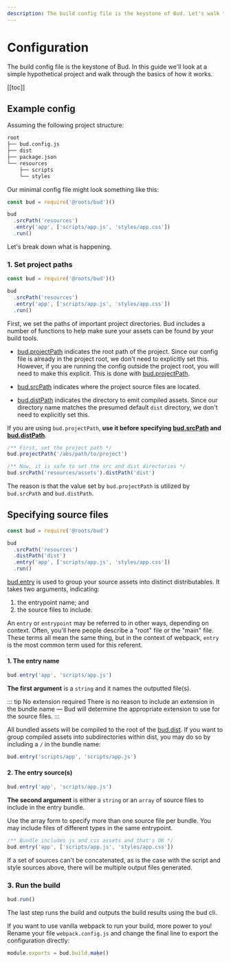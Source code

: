 ```yaml
---
description: The build config file is the keystone of Bud. Let's walk through a simple example.
---
```


# Configuration

The build config file is the keystone of Bud. In this guide we'll look at a simple hypothetical project and walk through the basics of how it works.

[[toc]]

## Example config

Assuming the following project structure:

```sh
root
├── bud.config.js
├── dist
├── package.json
└── resources
    ├── scripts
    └── styles
```

Our minimal config file might look something like this:

```js
const bud = require('@roots/bud')()

bud
  .srcPath('resources')
  .entry('app', ['scripts/app.js', 'styles/app.css'])
  .run()
```

Let's break down what is happening.

### 1. Set project paths

```js
const bud = require('@roots/bud')()

bud
  .srcPath('resources')
  .entry('app', ['scripts/app.js', 'styles/app.css'])
  .run()
```

First, we set the paths of important project directories. Bud includes a number of functions to help make sure your assets can be found by your build tools.

- [bud.projectPath](config-projectPath.md) indicates the root path of the project. Since our config file is already in the project root, we don't need to explicitly set this. However, if you are running the config outside the project root, you will need to make this explicit. This is done with [bud.projectPath](config-projectPath.md).

- [bud.srcPath](config-srcPath.md) indicates where the project source files are located.

- [bud.distPath](config-distPath.md) indicates the directory to emit compiled assets. Since our directory name matches the presumed default `dist` directory, we don't need to explicitly set this.

If you are using `bud.projectPath`, **use it before specifying [bud.srcPath](config-srcPath.md) and [bud.distPath](config-distPath.md)**.

```js
/** First, set the project path */
bud.projectPath('/abs/path/to/project')

/** Now, it is safe to set the src and dist directories */
bud.srcPath('resources/assets').distPath('dist')
```

The reason is that the value set by `bud.projectPath` is utilized by `bud.srcPath` and `bud.distPath`.

## Specifying source files

```js
const bud = require('@roots/bud')

bud
  .srcPath('resources')
  .distPath('dist')
  .entry('app', ['scripts/app.js', 'styles/app.css'])
  .run()
```

[bud.entry](config-entry.md) is used to group your source assets into distinct distributables. It takes two arguments, indicating:

1. the entrypoint name; and
2. the source files to include.

An `entry` or `entrypoint` may be referred to in other ways, depending on context. Often, you'll here people describe a "root" file or the "main" file. These terms all mean the same thing, but in the context of webpack, `entry` is the most common term used for this referent.

#### 1. The entry name

```js
bud.entry('app', 'scripts/app.js')
```

**The first argument** is a `string` and it names the outputted file(s).

::: tip No extension required
There is no reason to include an extension in the bundle name &mdash; Bud will determine the appropriate extension to use for the source files.
:::

All bundled assets will be compiled to the root of the [bud.dist](/config-dist.md). If you want to group compiled assets into subdirectories within dist, you may do so by including a `/` in the bundle name:

```js
bud.entry('scripts/app', 'scripts/app.js')
```

#### 2. The entry source(s)

```js
bud.entry('app', 'scripts/app.js')
```

**The second argument** is either a `string` or an `array` of source files to include in the entry bundle.

Use the array form to specify more than one source file per bundle. You may include files of different types in the same entrypoint.

```js
/** Bundle includes js and css assets and that's OK */
bud.entry('app', ['scripts/app.js', 'styles/app.css'])
```

If a set of sources can't be concatenated, as is the case with the script and style sources above, there will be multiple output files generated.

### 3. Run the build

```js
bud.run()
```

The last step runs the build and outputs the build results using the bud cli.

If you want to use vanilla webpack to run your build, more power to you! Rename your file `webpack.config.js` and change the final line to export the configuration directly:

```js
module.exports = bud.build.make()
```
